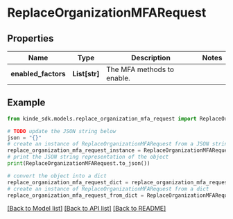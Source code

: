# ReplaceOrganizationMFARequest


## Properties

Name | Type | Description | Notes
------------ | ------------- | ------------- | -------------
**enabled_factors** | **List[str]** | The MFA methods to enable. | 

## Example

```python
from kinde_sdk.models.replace_organization_mfa_request import ReplaceOrganizationMFARequest

# TODO update the JSON string below
json = "{}"
# create an instance of ReplaceOrganizationMFARequest from a JSON string
replace_organization_mfa_request_instance = ReplaceOrganizationMFARequest.from_json(json)
# print the JSON string representation of the object
print(ReplaceOrganizationMFARequest.to_json())

# convert the object into a dict
replace_organization_mfa_request_dict = replace_organization_mfa_request_instance.to_dict()
# create an instance of ReplaceOrganizationMFARequest from a dict
replace_organization_mfa_request_from_dict = ReplaceOrganizationMFARequest.from_dict(replace_organization_mfa_request_dict)
```
[[Back to Model list]](../README.md#documentation-for-models) [[Back to API list]](../README.md#documentation-for-api-endpoints) [[Back to README]](../README.md)


